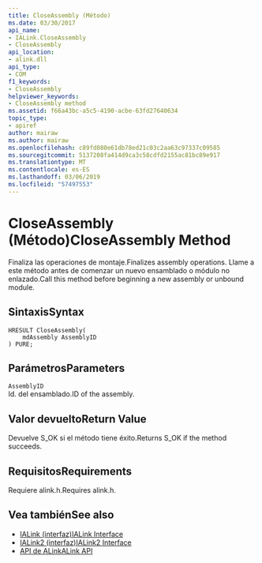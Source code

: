 ```yaml
---
title: CloseAssembly (Método)
ms.date: 03/30/2017
api_name:
- IALink.CloseAssembly
- CloseAssembly
api_location:
- alink.dll
api_type:
- COM
f1_keywords:
- CloseAssembly
helpviewer_keywords:
- CloseAssembly method
ms.assetid: f66a43bc-a5c5-4190-acbe-63fd27640634
topic_type:
- apiref
author: mairaw
ms.author: mairaw
ms.openlocfilehash: c89fd080e61db78ed21c03c2aa63c97337c09585
ms.sourcegitcommit: 5137208fa414d9ca3c58cdfd2155ac81bc89e917
ms.translationtype: MT
ms.contentlocale: es-ES
ms.lasthandoff: 03/06/2019
ms.locfileid: "57497553"
---
```

# <a name="closeassembly-method"></a><span data-ttu-id="82fab-102">CloseAssembly (Método)</span><span class="sxs-lookup"><span data-stu-id="82fab-102">CloseAssembly Method</span></span>
<span data-ttu-id="82fab-103">Finaliza las operaciones de montaje.</span><span class="sxs-lookup"><span data-stu-id="82fab-103">Finalizes assembly operations.</span></span> <span data-ttu-id="82fab-104">Llame a este método antes de comenzar un nuevo ensamblado o módulo no enlazado.</span><span class="sxs-lookup"><span data-stu-id="82fab-104">Call this method before beginning a new assembly or unbound module.</span></span>  
  
## <a name="syntax"></a><span data-ttu-id="82fab-105">Sintaxis</span><span class="sxs-lookup"><span data-stu-id="82fab-105">Syntax</span></span>  
  
```  
HRESULT CloseAssembly(  
    mdAssembly AssemblyID  
) PURE;  
```  
  
## <a name="parameters"></a><span data-ttu-id="82fab-106">Parámetros</span><span class="sxs-lookup"><span data-stu-id="82fab-106">Parameters</span></span>  
 `AssemblyID`  
 <span data-ttu-id="82fab-107">Id. del ensamblado.</span><span class="sxs-lookup"><span data-stu-id="82fab-107">ID of the assembly.</span></span>  
  
## <a name="return-value"></a><span data-ttu-id="82fab-108">Valor devuelto</span><span class="sxs-lookup"><span data-stu-id="82fab-108">Return Value</span></span>  
 <span data-ttu-id="82fab-109">Devuelve S_OK si el método tiene éxito.</span><span class="sxs-lookup"><span data-stu-id="82fab-109">Returns S_OK if the method succeeds.</span></span>  
  
## <a name="requirements"></a><span data-ttu-id="82fab-110">Requisitos</span><span class="sxs-lookup"><span data-stu-id="82fab-110">Requirements</span></span>  
 <span data-ttu-id="82fab-111">Requiere alink.h.</span><span class="sxs-lookup"><span data-stu-id="82fab-111">Requires alink.h.</span></span>  
  
## <a name="see-also"></a><span data-ttu-id="82fab-112">Vea también</span><span class="sxs-lookup"><span data-stu-id="82fab-112">See also</span></span>
- [<span data-ttu-id="82fab-113">IALink (interfaz)</span><span class="sxs-lookup"><span data-stu-id="82fab-113">IALink Interface</span></span>](../../../../docs/framework/unmanaged-api/alink/ialink-interface.md)
- [<span data-ttu-id="82fab-114">IALink2 (interfaz)</span><span class="sxs-lookup"><span data-stu-id="82fab-114">IALink2 Interface</span></span>](../../../../docs/framework/unmanaged-api/alink/ialink2-interface.md)
- [<span data-ttu-id="82fab-115">API de ALink</span><span class="sxs-lookup"><span data-stu-id="82fab-115">ALink API</span></span>](../../../../docs/framework/unmanaged-api/alink/index.md)
